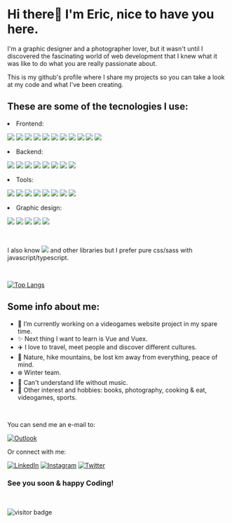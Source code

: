 <h1>Hi there👋 I'm Eric, nice to have you here.</h1>

I'm a graphic designer and a photographer lover, but it wasn't until I discovered the fascinating world of web development that I knew what it was like to do what you are really passionate about.

This is my github's profile where I share my projects so you can take a look at my code and what I've been creating.

<h2>These are some of the tecnologies I use:</h2>

<li> Frontend: </li>

![](https://img.shields.io/badge/React-informational?style=flat&logo=react&logoColor=white)
![](https://img.shields.io/badge/Redux-593D88?style=flat&logo=redux&logoColor=white)
![](https://img.shields.io/badge/JavaScript-F7DF1E?style=flat&logo=javascript&logoColor=black)
![](https://img.shields.io/badge/TypeScript-007ACC?style=flat&logo=typescript&logoColor=white)
![](https://img.shields.io/badge/Angular-DD0031?style=flat&logo=angular&logoColor=white)
![](https://img.shields.io/badge/HTML5-E34F26?style=flat&logo=html5&logoColor=white)
![](https://img.shields.io/badge/CSS3-1572B6?style=flat&logo=css3&logoColor=white)
![](https://img.shields.io/badge/Sass-CC6699?style=flat&logo=sass&logoColor=white)
![](https://img.shields.io/badge/BEM-white?style=flat&logo=bem&logoColor=black)
![](https://img.shields.io/badge/Jest-E34F26?style=flat&logo=jest&logoColor=white)
![](https://img.shields.io/badge/React_Router-CA4245?style=flat&logo=react-router&logoColor=white)



<li> Backend: </li>

![](https://img.shields.io/badge/MongoDB-4EA94B?style=flat&logo=mongodb&logoColor=white)
![](https://img.shields.io/badge/express.js-%23404d59.svg?style=flat&logo=express&logoColor=%2361DAFB)
![](https://img.shields.io/badge/node.js-6DA55F?style=flat&logo=node.js&logoColor=white)
![](https://img.shields.io/badge/Mongoose-4EA94B?style=flat)
![](https://img.shields.io/badge/JWT-black?style=flat&logo=JSON%20web%20tokens)
![](https://img.shields.io/badge/Postman-E34F26?style=flat&logo=postman&logoColor=white)
![](https://img.shields.io/badge/Jest-E34F26?style=flat&logo=jest&logoColor=white)
![](https://img.shields.io/badge/API_Restful-1572B6?style=flat)

<li> Tools: </li>

![](https://img.shields.io/badge/NPM-informational?style=flat&logo=NPM&color=CB3837)
![](https://img.shields.io/badge/Git-informational?style=flat&logo=Git&logoColor=white&color=F05032)
![](https://img.shields.io/badge/GitHub-informational?style=flat&logo=GitHub&color=181717)
![](https://img.shields.io/badge/Eslint-1572B6?style=flat&logo=eslint&logoColor=white)
![](https://img.shields.io/badge/Trello-1572B6?style=flat&logo=trello&logoColor=white)
![](https://img.shields.io/badge/Heroku-430098?style=flat&logo=heroku&logoColor=white)
![](https://img.shields.io/badge/Figma-informational?style=flat&logo=Figma&color=F24E1E&logoColor=white)
![](https://img.shields.io/badge/SonarQube-1572B6?style=flat&logo=sonarqube&logoColor=white)

<li> Graphic design: </li>

![](https://img.shields.io/badge/Photoshop-%2331A8FF.svg?style=flat&logo=adobephotoshop&logoColor=white)
![](https://img.shields.io/badge/Illustrator-%23FF9A00.svg?style=flat&logo=adobeillustrator&logoColor=white)
![](https://img.shields.io/badge/Lightroom-31A8FF.svg?style=flat&logo=Adobe%20Lightroom&logoColor=white)
![](https://img.shields.io/badge/Premiere%20Pro-9999FF.svg?style=flat&logo=Adobe%20Premiere%20Pro&logoColor=white)
![](https://img.shields.io/badge/InDesign-49021F?style=flat&logo=adobeindesign&logoColor=white)

<br>

I also know ![](https://img.shields.io/badge/Bootstrap-informational?style=flat&logo=Bootstrap&logoColor=white&color=7952B3) and other libraries but I prefer pure css/sass with javascript/typescript.

<br>

[![Top Langs](https://github-readme-stats.vercel.app/api/top-langs/?username=EricSanz&layout=compact&bg_color=161616&text_color=fff&title_color=fff)](https://github.com/EricSanz)

<h2> Some info about me: </h2>

- 📌 I’m currently working on a videogames website project in my spare time.
- ✨ Next thing I want to learn is Vue and Vuex.
- ✈️ I love to travel, meet people and discover different cultures.
- 🌿 Nature, hike mountains, be lost km away from everything, peace of mind.
- ❄️ Winter team.
- 🎵 Can't understand life without music. 
- 📄 Other interest and hobbies: books, photography, cooking & eat, videogames, sports.

<br>

You can send me an e-mail to:

[![Outlook](https://img.shields.io/badge/Microsoft_Outlook-0078D4?style=flat&logo=microsoft-outlook&logoColor=white)](mailto:eric_sanz_rodriguez@hotmail.com)

Or connect with me:

<a href="https://www.linkedin.com/in/eric-sanz-rodriguez/">![LinkedIn](https://img.shields.io/badge/linkedin-%230077B5.svg?style=flat&logo=linkedin&logoColor=white)</a>
<a href="https://www.instagram.com/ericsanz">![Instagram](https://img.shields.io/badge/Instagram-E4405F?style=flat&logo=instagram&logoColor=white)</a>
<a href="https://twitter.com/Eric_SanzR">![Twitter](https://img.shields.io/badge/Twitter-1DA1F2?style=flat&logo=twitter&logoColor=white)</a>


<h3>See you soon & happy Coding!</h3>
<br>

<!-- ![visitors](https://visitor-badge.laobi.icu/badge?page_id=EricSanz.EricSanz) -->
![visitor badge](https://visitor-badge.glitch.me/badge?page_id=EricSanz.visitor-badge)

